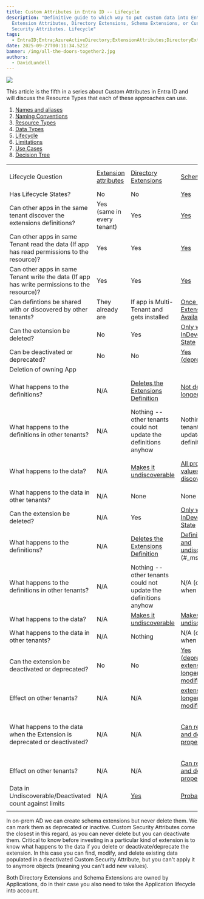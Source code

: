 ```yaml
---
title: Custom Attributes in Entra ID -- Lifecycle
description: "Definitive guide to which way to put custom data into Entra ID:
  Extension Attributes, Directory Extensions, Schema Extensions, or Custom
  Security Attributes. Lifecycle"
tags:
  - EntraID;Entra;AzureActiveDirectory;ExtensionAttributes;DirectoryExtensions;SchemaExtensions;CustomSecurityAttributes;
date: 2025-09-27T00:11:34.521Z
banner: /img/all-the-doors-together2.jpg
authors:
  - DavidLundell
---
```

![](/img/all-the-doors-together2.jpg)

This article is the fifth in a series about Custom Attributes in Entra ID and will discuss the Resource Types that each of these approaches can use. 

1. [Names and aliases](/blog/2025/09/custom-attributes-in-entra-id/#names-and-aliases)
2. [N﻿aming Conventions](/blog/2025/09/custom-attributes-in-entra-id-naming-conventions/)
3. [R﻿esource Types](/blog/2025/09/custom-attributes-in-entra-id-resource-types/)
4. [D﻿ata Types](/blog/2025/09/custom-attributes-in-entra-id-data-types/)
5. [L﻿ifecycle](/blog/2025/09/custom-attributes-in-entra-id-lifecycle/)
6. [L﻿imitations](/blog/2025/09/custom-attributes-in-entra-id-limitations/)
7. [U﻿se Cases](/blog/2025/09/custom-attributes-in-entra-id-use-cases/)
8. [Decision Tree](/blog/2025/09/custom-attributes-in-entra-id-decision-tree/)

|                                                                                              |                                                                                                                       |                                                                                                                                                   |                                                                                                                                                                                                 |                                                                                                                                                             |                                                                                                                                                                                           |
| -------------------------------------------------------------------------------------------- | --------------------------------------------------------------------------------------------------------------------- | ------------------------------------------------------------------------------------------------------------------------------------------------- | ----------------------------------------------------------------------------------------------------------------------------------------------------------------------------------------------- | ----------------------------------------------------------------------------------------------------------------------------------------------------------- | ----------------------------------------------------------------------------------------------------------------------------------------------------------------------------------------- |
| Lifecycle Question                                                                           | [Extension attributes](https://learn.microsoft.com/en-us/graph/extensibility-overview?tabs=http#extension-attributes) | [Directory Extensions](https://learn.microsoft.com/en-us/graph/extensibility-overview?tabs=http#directory-microsoft-entra-id-extensions)          | [Schema Extensions](https://learn.microsoft.com/en-us/graph/extensibility-overview?tabs=http#schema-extensions)                                                                                 | [Open Extensions](https://learn.microsoft.com/en-us/graph/extensibility-overview?tabs=http#open-extensions)                                                 | [Custom Security Attributes](https://learn.microsoft.com/en-us/entra/fundamentals/custom-security-attributes-overview)                                                                    |
| Has Lifecycle States?                                                                        | No                                                                                                                    | No                                                                                                                                                | [Yes](https://learn.microsoft.com/en-us/graph/api/resources/schemaextension?view=graph-rest-1.0#schema-extensions-lifecycle)                                                                    | No                                                                                                                                                          | No                                                                                                                                                                                        |
| Can other apps in the same tenant discover the extensions definitions?                       | Yes (same in every tenant)                                                                                            | Yes                                                                                                                                               | [Yes](https://learn.microsoft.com/en-us/graph/api/resources/schemaextension?view=graph-rest-1.0#schema-extensions-lifecycle)                                                                    | No defintions to discover                                                                                                                                   | [Only with the Attribute Definition roles](https://learn.microsoft.com/en-us/entra/fundamentals/custom-security-attributes-overview#custom-security-attribute-roles)                      |
| Can other apps in same Tenant read the data (If app has read permissions to the resource)?   | Yes                                                                                                                   | Yes                                                                                                                                               | [Yes](https://learn.microsoft.com/en-us/graph/api/resources/schemaextension?view=graph-rest-1.0#schema-extensions-lifecycle)                                                                    | Yes                                                                                                                                                         | [Only with Attribute Assignment Roles](https://learn.microsoft.com/en-us/entra/fundamentals/custom-security-attributes-overview#custom-security-attribute-roles)                          |
| Can other apps in same Tenant write the data (If app has write permissions to the resource)? | Yes                                                                                                                   | Yes                                                                                                                                               | [Yes](https://learn.microsoft.com/en-us/graph/api/resources/schemaextension?view=graph-rest-1.0#schema-extensions-lifecycle)                                                                    | Yes                                                                                                                                                         | [Only with Attribute Assignment Roles](https://learn.microsoft.com/en-us/entra/fundamentals/custom-security-attributes-overview#custom-security-attribute-roles)                          |
| Can defintions be shared with or discovered by other tenants?                                | They already are                                                                                                      | If app is Multi-Tenant and gets installed                                                                                                         | [Once the Schema Extension is in Available State](https://learn.microsoft.com/en-us/graph/api/resources/schemaextension?view=graph-rest-1.0#schema-extensions-lifecycle)                        | No                                                                                                                                                          | No                                                                                                                                                                                        |
| Can the extension be deleted?                                                                | No                                                                                                                    | Yes                                                                                                                                               | [Only when in the InDevelopment State](https://learn.microsoft.com/en-us/graph/api/resources/schemaextension?view=graph-rest-1.0#schema-extensions-lifecycle)                                   | N/A (there are no definitions)                                                                                                                              | [No](https://learn.microsoft.com/en-us/entra/fundamentals/custom-security-attributes-add?tabs=ms-powershell#frequently-asked-questions)                                                   |
| Can be deactivated or deprecated?                                                            | No                                                                                                                    | No                                                                                                                                                | [Yes  <br>(deprecated)](https://learn.microsoft.com/en-us/graph/api/resources/schemaextension?view=graph-rest-1.0#schema-extensions-lifecycle)                                                  | No                                                                                                                                                          | [Yes  <br>(deactivated)](https://learn.microsoft.com/en-us/entra/fundamentals/custom-security-attributes-add?tabs=ms-powershell#frequently-asked-questions)                               |
| Deletion of owning App                                                                       |                                                                                                                       |                                                                                                                                                   |                                                                                                                                                                                                 |                                                                                                                                                             |                                                                                                                                                                                           |
| What happens to the definitions?                                                             | N/A                                                                                                                   | [Deletes the Extensions Definition](https://learn.microsoft.com/en-us/graph/extensibility-overview#considerations-for-using-directory-extensions) | [Not deleted  but no longer updateable](https://learn.microsoft.com/en-us/graph/extensibility-overview?tabs=http#considerations-for-using-schema-extensions)                                    | [Deleting the Creator app has no impact](https://learn.microsoft.com/en-us/graph/extensibility-overview?tabs=http#considerations-for-using-open-extensions) | N/A                                                                                                                                                                                       |
| What happens to the definitions in other tenants?                                            | N/A                                                                                                                   | Nothing -- other tenants could not update the definitions anyhow                                                                                  | Nothing -- other tenants could not update the definitions anyhow                                                                                                                                | N/A                                                                                                                                                         | N/A                                                                                                                                                                                       |
| What happens to the data?                                                                    | N/A                                                                                                                   | [Makes it undiscoverable](https://learn.microsoft.com/en-us/graph/extensibility-overview#considerations-for-using-directory-extensions)           | [All properties and values are still discoverable](https://learn.microsoft.com/en-us/graph/extensibility-overview?tabs=http#considerations-for-using-schema-extensions)                         | [Deleting the Creator app has no impact](https://learn.microsoft.com/en-us/graph/extensibility-overview?tabs=http#considerations-for-using-open-extensions) | N/A                                                                                                                                                                                       |
| What happens to the data in other tenants?                                                   | N/A                                                                                                                   | None                                                                                                                                              | None                                                                                                                                                                                            | N/A                                                                                                                                                         | N/A                                                                                                                                                                                       |
| Can the extension be deleted?                                                                | N/A                                                                                                                   | Yes                                                                                                                                               | [Only when in the InDevelopment State](https://learn.microsoft.com/en-us/graph/api/resources/schemaextension?view=graph-rest-1.0#schema-extensions-lifecycle)                                   | N/A (there are no definitions)                                                                                                                              | [No](https://learn.microsoft.com/en-us/entra/fundamentals/custom-security-attributes-add?tabs=ms-powershell#frequently-asked-questions)                                                   |
| What happens to the definitions?                                                             | N/A                                                                                                                   | [Deletes the Extensions Definition](https://learn.microsoft.com/en-us/graph/extensibility-overview#considerations-for-using-directory-extensions) | [Definition deleted and undiscoverable](https://learn.microsoft.com/en-us/graph/extensibility-overview?tabs=http#considerations-for-using-schema-extensions)\[[1]](#_msocom_1)                  | N/A                                                                                                                                                         | N/A                                                                                                                                                                                       |
| What happens to the definitions in other tenants?                                            | N/A                                                                                                                   | Nothing -- other tenants could not update the definitions anyhow                                                                                  | N/A (can't delete when shared)                                                                                                                                                                  | N/A                                                                                                                                                         | N/A                                                                                                                                                                                       |
| What happens to the data?                                                                    | N/A                                                                                                                   | [Makes it undiscoverable](https://learn.microsoft.com/en-us/graph/extensibility-overview#considerations-for-using-directory-extensions)           | [Makes it undiscoverable](https://learn.microsoft.com/en-us/graph/extensibility-overview?tabs=http#considerations-for-using-schema-extensions)                                                  | N/A                                                                                                                                                         | N/A                                                                                                                                                                                       |
| What happens to the data in other tenants?                                                   | N/A                                                                                                                   | Nothing                                                                                                                                           | N/A (can't delete when shared)                                                                                                                                                                  | N/A                                                                                                                                                         | N/A                                                                                                                                                                                       |
| Can the extension be deactivated or deprecated?                                              | No                                                                                                                    | No                                                                                                                                                | [Yes  <br>(deprecated)  <br>extension can no longer be read or modified](https://learn.microsoft.com/en-us/graph/api/resources/schemaextension?view=graph-rest-1.0#schema-extensions-lifecycle) | No                                                                                                                                                          | [Yes  <br>(deactivated)  <br>Can no longer be applied](https://learn.microsoft.com/en-us/entra/fundamentals/custom-security-attributes-add?tabs=ms-powershell#frequently-asked-questions) |
| Effect on other tenants?                                                                     | N/A                                                                                                                   | N/A                                                                                                                                               | [extension can no longer be read or modified](https://learn.microsoft.com/en-us/graph/api/resources/schemaextension?view=graph-rest-1.0#schema-extensions-lifecycle)                            | N/A                                                                                                                                                         | N/A                                                                                                                                                                                       |
| What happens to the data when the Extension is deprecated or deactivated?                    | N/A                                                                                                                   | ﻿N/﻿A                                                                                                                                             | [Can read, update and delete existing property values](https://learn.microsoft.com/en-us/graph/api/resources/schemaextension?view=graph-rest-1.0#schema-extensions-lifecycle)                   | N/A                                                                                                                                                         | [\*Data is preserved  <br>* Can no longer be applied to resources](https://learn.microsoft.com/en-us/entra/fundamentals/custom-security-attributes-add#frequently-asked-questions)        |
| Effect on other tenants?                                                                     | N/A                                                                                                                   | ﻿N/﻿A                                                                                                                                             | [Can read, update and delete existing property values](https://learn.microsoft.com/en-us/graph/api/resources/schemaextension?view=graph-rest-1.0#schema-extensions-lifecycle)                   | N/A                                                                                                                                                         | N/A                                                                                                                                                                                       |
| Data in Undiscoverable/Deactivated count against limits                                      | N/A                                                                                                                   | [Yes](https://learn.microsoft.com/en-us/graph/extensibility-overview?tabs=http#considerations-for-using-directory-extensions)                     | [Probably](https://learn.microsoft.com/en-us/graph/extensibility-overview?tabs=http#considerations-for-using-schema-extensions)                                                                 | N/A                                                                                                                                                         | [Yes](https://learn.microsoft.com/en-us/entra/fundamentals/custom-security-attributes-add#frequently-asked-questions)                                                                     |
|                                                                                              |                                                                                                                       |                                                                                                                                                   |                                                                                                                                                                                                 |                                                                                                                                                             |                                                                                                                                                                                           |

I﻿n on-prem AD we can create schema extensions but never delete them. We can mark them as deprecated or inactive. Custom Security Attributes come the closest in this regard, as you can never delete but you can deactivate them. Critical to know before investing in a particular kind of extension is to know what happens to the data if you delete or deactivate/deprecate the extension. In this case you can find, modify, and delete existing data populated in a deactivated Custom Security Attribute, but you can't apply it to anymore objects (meaning you can't add new values).

B﻿oth Directory Extensions and Schema Extensions are owned by Applications, do in their case you also need to take the Application lifecycle into account.